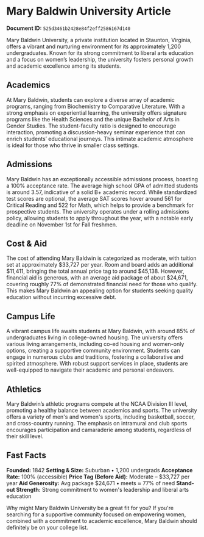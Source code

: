 # Mary Baldwin University Article

**Document ID:** `525d3461b2428e84f2eff2586167d140`

Mary Baldwin University, a private institution located in Staunton, Virginia, offers a vibrant and nurturing environment for its approximately 1,200 undergraduates. Known for its strong commitment to liberal arts education and a focus on women’s leadership, the university fosters personal growth and academic excellence among its students.

## Academics
At Mary Baldwin, students can explore a diverse array of academic programs, ranging from Biochemistry to Comparative Literature. With a strong emphasis on experiential learning, the university offers signature programs like the Health Sciences and the unique Bachelor of Arts in Gender Studies. The student-faculty ratio is designed to encourage interaction, promoting a discussion-heavy seminar experience that can enrich students’ educational journeys. This intimate academic atmosphere is ideal for those who thrive in smaller class settings.

## Admissions
Mary Baldwin has an exceptionally accessible admissions process, boasting a 100% acceptance rate. The average high school GPA of admitted students is around 3.57, indicative of a solid B+ academic record. While standardized test scores are optional, the average SAT scores hover around 561 for Critical Reading and 522 for Math, which helps to provide a benchmark for prospective students. The university operates under a rolling admissions policy, allowing students to apply throughout the year, with a notable early deadline on November 1st for Fall freshmen.

## Cost & Aid
The cost of attending Mary Baldwin is categorized as moderate, with tuition set at approximately $33,727 per year. Room and board adds an additional $11,411, bringing the total annual price tag to around $45,138. However, financial aid is generous, with an average aid package of about $24,671, covering roughly 77% of demonstrated financial need for those who qualify. This makes Mary Baldwin an appealing option for students seeking quality education without incurring excessive debt.

## Campus Life
A vibrant campus life awaits students at Mary Baldwin, with around 85% of undergraduates living in college-owned housing. The university offers various living arrangements, including co-ed housing and women-only options, creating a supportive community environment. Students can engage in numerous clubs and traditions, fostering a collaborative and spirited atmosphere. With robust support services in place, students are well-equipped to navigate their academic and personal endeavors.

## Athletics
Mary Baldwin’s athletic programs compete at the NCAA Division III level, promoting a healthy balance between academics and sports. The university offers a variety of men's and women's sports, including basketball, soccer, and cross-country running. The emphasis on intramural and club sports encourages participation and camaraderie among students, regardless of their skill level.

## Fast Facts
**Founded:** 1842
**Setting & Size:** Suburban • 1,200 undergrads
**Acceptance Rate:** 100% (accessible)
**Price Tag (Before Aid):** Moderate – $33,727 per year
**Aid Generosity:** Avg package $24,671 • meets ≈ 77% of need
**Stand-out Strength:** Strong commitment to women's leadership and liberal arts education

Why might Mary Baldwin University be a great fit for you? If you're searching for a supportive community focused on empowering women, combined with a commitment to academic excellence, Mary Baldwin should definitely be on your college list.
